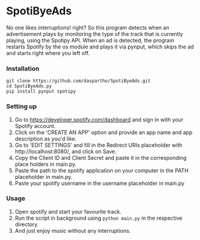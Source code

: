 # SpotiByeAds

No one likes interruptions! right? So this program detects when an advertisement plays by monitoring the type of the track that is currently playing, using the Spotipy API. 
When an ad is detected, the program restarts Spotify by the os module and plays it via pynput, which skips the ad and starts right where you left off.

### Installation
```
git clone https://github.com/daspartho/SpotiByeAds.git
cd SpotiByeAds.py
pip install pynput spotipy
```


### Setting up

1. Go to https://developer.spotify.com/dashboard and sign in with your Spotify account.
2. Click on the 'CREATE AN APP' option and provide an app name and app description as you'd like.
3. Go to 'EDIT SETTINGS' and fill in the Redirect URIs placeholder with http://localhost:8080/, and click on Save.
4. Copy the Client ID and Client Secret and paste it in the corresponding place holders in main.py.
5. Paste the path to the spotify application on your computer in the PATH placeholder in main.py.
6. Paste your spotify username in the username placeholder in main.py

### Usage
1. Open spotify and start your favourite track.
2. Run the script in background using `python main.py` in the respective directory.
3. And just enjoy music without any interruptions.
